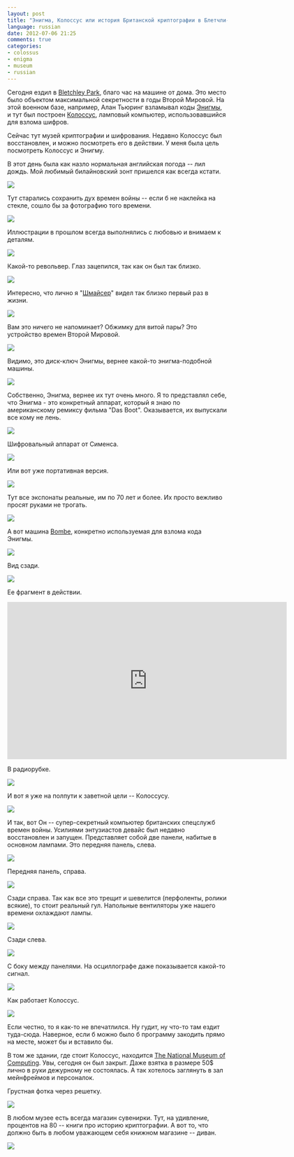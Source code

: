 ```yaml
---
layout: post
title: "Энигма, Колоссус или история Британской криптографии в Блетчли-парке"
language: russian
date: 2012-07-06 21:25
comments: true
categories: 
- colossus
- enigma
- museum
- russian
---
```

Сегодня ездил в [Bletchley Park][], благо час на машине от дома. Это место было объектом максимальной секретности в годы Второй Мировой. На этой военном базе, например, Алан Тьюринг взламывал коды [Энигмы][Enigma], и тут был построен [Колоссус][Colossus], ламповый компьютер, использовавшийся для взлома шифров. 

Сейчас тут музей криптографии и шифрования. Недавно Колоссус был восстановлен, и можно посмотреть его в действии. У меня была цель посмотреть Колоссус и Энигму.

[Bletchley Park]: http://www.bletchleypark.org.uk/
[Enigma]: http://ru.wikipedia.org/wiki/%D0%AD%D0%BD%D0%B8%D0%B3%D0%BC%D0%B0
[Colossus]: http://en.wikipedia.org/wiki/Colossus_computer

В этот день была как назло нормальная английская погода -- лил дождь. Мой любимый билайновский зонт пришелся как всегда кстати.

![](/images/blog/bletchley-park/IMG_0508.JPG)

Тут старались сохранить дух времен войны -- если б не наклейка на стекле, сошло бы за фотографию того времени. 

![](/images/blog/bletchley-park/IMG_0492.JPG)

Иллюстрации в прошлом всегда выполнялись с любовью и внимаем к деталям.

![](/images/blog/bletchley-park/IMG_0494.JPG)

Какой-то револьвер. Глаз зацепился, так как он был так близко.

![](/images/blog/bletchley-park/IMG_0495.JPG)

Интересно, что лично я "[Шмайсер][]" видел так близко первый раз в жизни.

[Шмайсер]: http://ru.wikipedia.org/wiki/MP_38

![](/images/blog/bletchley-park/IMG_0496.JPG)

Вам это ничего не напоминает? Обжимку для витой пары? Это устройство времен Второй Мировой.

![](/images/blog/bletchley-park/IMG_0498.JPG)

Видимо, это диск-ключ Энигмы, вернее какой-то энигма-подобной машины.

![](/images/blog/bletchley-park/IMG_0499.JPG)

Собственно, Энигма, вернее их тут очень много. Я то представлял себе, что Энигма - это конкретный аппарат, который я знаю по американскому ремиксу фильма "Das Boot". Оказывается, их выпускали все кому не лень. 

![](/images/blog/bletchley-park/IMG_0501.JPG)

Шифровальный аппарат от Сименса.

![](/images/blog/bletchley-park/IMG_0502.JPG)

Или вот уже портативная версия.

![](/images/blog/bletchley-park/IMG_0503.JPG)

Тут все экспонаты реальные, им по 70 лет и более. Их просто вежливо просят руками не трогать.

![](/images/blog/bletchley-park/IMG_0504.JPG)

А вот машина [Bombe][], конкретно используемая для взлома кода Энигмы.

[Bombe]: http://ru.wikipedia.org/wiki/Turing_Bombe

![](/images/blog/bletchley-park/IMG_0505.JPG)

Вид сзади.

![](/images/blog/bletchley-park/IMG_0506.JPG)

Ее фрагмент в действии.

<iframe width="640" height="360" src="https://www.youtube.com/embed/yzxyn5G6cno" frameborder="0" allowfullscreen></iframe>

В радиорубке.

![](/images/blog/bletchley-park/IMG_0509.JPG)

И вот я уже на полпути к заветной цели -- Колоссусу.

![](/images/blog/bletchley-park/IMG_0510.JPG)

И так, вот Он -- супер-секретный компьютер британских спецслужб времен войны. Усилиями энтузиастов девайс был недавно восстановлен и запущен. Представляет собой две панели, набитые в основном лампами. Это передняя панель, слева.

![](/images/blog/bletchley-park/IMG_0512.JPG)

Передняя панель, справа.

![](/images/blog/bletchley-park/IMG_0513.JPG)

Сзади справа. Так как все это трещит и шевелится (перфоленты, ролики всякие), то стоит реальный гул. Напольные вентиляторы уже нашего времени охлаждают лампы.

![](/images/blog/bletchley-park/IMG_0514.JPG)

Сзади слева.

![](/images/blog/bletchley-park/IMG_0515.JPG)

С боку между панелями. На осциллографе даже показывается какой-то сигнал.

![](/images/blog/bletchley-park/IMG_0516.JPG)

Как работает Колоссус.

![](/images/blog/bletchley-park/IMG_0518.JPG)

Если честно, то я как-то не впечатлился. Ну гудит, ну что-то там ездит туда-сюда. Наверное, если б можно было б программу закодить прямо на месте, может бы и вставило бы.

В том же здании, где стоит Колоссус, находится [The National Museum of Computing][]. Увы, сегодня он был закрыт. Даже взятка в размере 50$ лично в руки дежурному не состоялась. А так хотелось заглянуть в зал мейнфреймов и персоналок.

[The National Museum of Computing]: http://www.tnmoc.org/

Грустная фотка через решетку.

![](/images/blog/bletchley-park/IMG_0511.JPG)

В любом музее есть всегда магазин сувенирки. Тут, на удивление, процентов на 80 -- книги про историю криптографии. А вот то, что должно быть в любом уважающем себя книжном магазине -- диван.

![](/images/blog/bletchley-park/IMG_0507.JPG)
